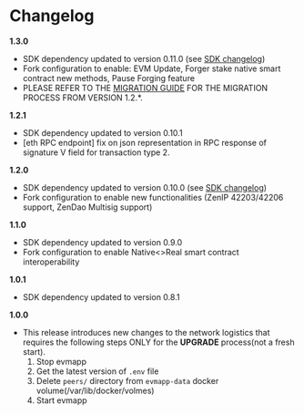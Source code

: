 # Changelog

**1.3.0**
* SDK dependency updated to version 0.11.0 (see [SDK changelog](https://github.com/HorizenOfficial/Sidechains-SDK/blob/0.11.0/CHANGELOG.md))
* Fork configuration to enable: EVM Update, Forger stake native smart contract new methods, Pause Forging feature
* PLEASE REFER TO THE [MIGRATION GUIDE](./docs/MIGRATION.md) FOR THE MIGRATION PROCESS FROM VERSION 1.2.*.

**1.2.1**
* SDK dependency updated to version 0.10.1
* [eth RPC endpoint] fix on json representation in RPC response of signature V field for transaction type 2.

**1.2.0**
* SDK dependency updated to version 0.10.0 (see [SDK changelog](https://github.com/HorizenOfficial/Sidechains-SDK/blob/master/CHANGELOG.md))
* Fork configuration to enable new functionalities (ZenIP 42203/42206 support, ZenDao Multisig support)

**1.1.0**
* SDK dependency updated to version 0.9.0
* Fork configuration to enable Native<>Real smart contract interoperability

**1.0.1**
* SDK dependency updated to version 0.8.1

**1.0.0**
* This release introduces new changes to the network logistics that requires the following steps ONLY for the **UPGRADE** process(not a fresh start).
  1. Stop evmapp 
  2. Get the latest version of `.env` file
  3. Delete `peers/` directory from `evmapp-data` docker volume(/var/lib/docker/volmes)
  4. Start evmapp

